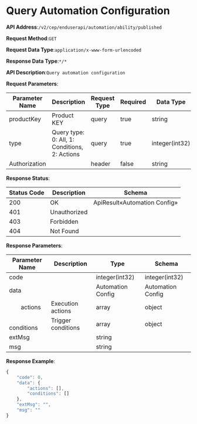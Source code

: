 # Query Automation Configuration


**API Address**:`/v2/cep/enduserapi/automation/ability/published`


**Request Method**:`GET`


**Request Data Type**:`application/x-www-form-urlencoded`


**Response Data Type**:`*/*`


**API Description**:`Query automation configuration`


**Request Parameters**:


| Parameter Name | Description                                      | Request Type | Required | Data Type       | Schema |
| -------------- | ------------------------------------------------ | ------------ | -------- | --------------- | ------ |
| productKey     | Product KEY                                      | query        | true     | string          |        |
| type           | Query type: 0: All, 1: Conditions, 2: Actions    | query        | true     | integer(int32)  |        |
| Authorization  |                                                  | header       | false    | string          |        |


**Response Status**:


| Status Code | Description  | Schema                          |
| ----------- | ------------ | ------------------------------- |
| 200         | OK           | ApiResult«Automation Config»    |
| 401         | Unauthorized |                                 |
| 403         | Forbidden    |                                 |
| 404         | Not Found    |                                 |


**Response Parameters**:


| Parameter Name         | Description      | Type           | Schema         |
| ---------------------- | ---------------- | -------------- | -------------- |
| code                   |                  | integer(int32) | integer(int32) |
| data                   |                  | Automation Config | Automation Config |
| &emsp;&emsp;actions    | Execution actions | array         | object         |
| &emsp;&emsp;conditions | Trigger conditions | array        | object         |
| extMsg                 |                  | string         |                |
| msg                    |                  | string         |                |


**Response Example**:
```javascript
{
	"code": 0,
	"data": {
		"actions": [],
		"conditions": []
	},
	"extMsg": "",
	"msg": ""
}
```